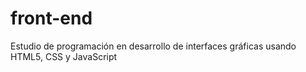 # front-end
 Estudio de programación en desarrollo de interfaces gráficas usando HTML5, CSS y JavaScript
